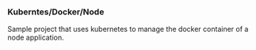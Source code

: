 ### Kuberntes/Docker/Node

Sample project that uses kubernetes to manage the docker container of a node application.

